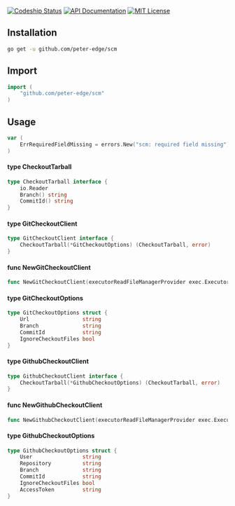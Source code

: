 [![Codeship Status](http://img.shields.io/codeship/34b974b0-6dfa-0132-51b4-66f2bf861e14/master.svg?style=flat-square)](https://codeship.com/projects/59076)
[![API Documentation](http://img.shields.io/badge/api-Godoc-blue.svg?style=flat-square)](https://godoc.org/github.com/peter-edge/scm)
[![MIT License](http://img.shields.io/badge/license-MIT-blue.svg?style=flat-square)](https://github.com/peter-edge/scm/blob/master/LICENSE)

## Installation
```bash
go get -u github.com/peter-edge/scm
```

## Import
```go
import (
    "github.com/peter-edge/scm"
)
```

## Usage

```go
var (
	ErrRequiredFieldMissing = errors.New("scm: required field missing")
)
```

#### type CheckoutTarball

```go
type CheckoutTarball interface {
	io.Reader
	Branch() string
	CommitId() string
}
```


#### type GitCheckoutClient

```go
type GitCheckoutClient interface {
	CheckoutTarball(*GitCheckoutOptions) (CheckoutTarball, error)
}
```


#### func  NewGitCheckoutClient

```go
func NewGitCheckoutClient(executorReadFileManagerProvider exec.ExecutorReadFileManagerProvider) GitCheckoutClient
```

#### type GitCheckoutOptions

```go
type GitCheckoutOptions struct {
	Url                 string
	Branch              string
	CommitId            string
	IgnoreCheckoutFiles bool
}
```


#### type GithubCheckoutClient

```go
type GithubCheckoutClient interface {
	CheckoutTarball(*GithubCheckoutOptions) (CheckoutTarball, error)
}
```


#### func  NewGithubCheckoutClient

```go
func NewGithubCheckoutClient(executorReadFileManagerProvider exec.ExecutorReadFileManagerProvider) GithubCheckoutClient
```

#### type GithubCheckoutOptions

```go
type GithubCheckoutOptions struct {
	User                string
	Repository          string
	Branch              string
	CommitId            string
	IgnoreCheckoutFiles bool
	AccessToken         string
}
```
